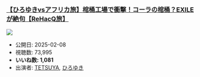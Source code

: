 ### [【ひろゆきvsアフリカ旅】棺桶工場で衝撃！コーラの棺桶？EXILEが絶句【ReHacQ旅】](https://www.youtube.com/watch?v=WsXY3apN3BM)
[![](https://img.youtube.com/vi/WsXY3apN3BM/sddefault.jpg)](https://www.youtube.com/watch?v=WsXY3apN3BM)
-   公開日: 2025-02-08
-   視聴数: 73,995
-   **いいね数: 1,081**
-   出演者: [TETSUYA](/rehacq_fan/people/TETSUYA "wikilink"), [ひろゆき](/rehacq_fan/people/ひろゆき "wikilink")

